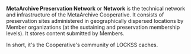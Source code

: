 **MetaArchive Preservation Network** or **Network** is the technical network and infrastructure of the MetaArchive Cooperative. It consists of preservation sites administered in geographically dispersed locations by Member organizations (at the sustaining and preservation membership levels). It stores content submitted by Members.

In short, it's the Cooperative's community of LOCKSS caches.

